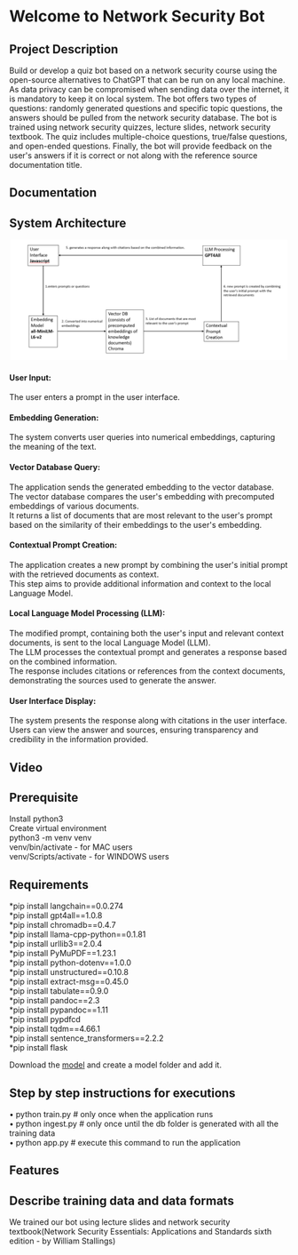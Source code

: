 <h1>Welcome to Network Security Bot</h1>
<h2> Project Description </h2>
<p>Build or develop a quiz bot based on a network security course using the open-source alternatives to ChatGPT that can be run on any local machine. As data privacy can be compromised when sending data over the internet, it is mandatory to keep it on local system. The bot offers two types of questions: randomly generated questions and specific topic questions, the answers should be pulled from the network security database. The bot is trained using network security quizzes, lecture slides, network security textbook. The quiz includes multiple-choice questions, true/false questions, and open-ended questions. Finally, the bot will provide feedback on the user's answers if it is correct or not along with the reference source documentation title.</p>
<h2> Documentation </h2>
<h2> System Architecture </h2>
<p align="center">
  <img src="Architecture.png" width="500" title="sys arch">
</p>
<p>
  <h4>User Input:</h4>
  The user enters a prompt in the user interface.
  <h4>Embedding Generation:</h4>
  The system converts user queries into numerical embeddings, capturing the meaning of the text.
  <h4>Vector Database Query:</h4>
  The application sends the generated embedding to the vector database.</br>
  The vector database compares the user's embedding with precomputed embeddings of various documents.</br>
  It returns a list of documents that are most relevant to the user's prompt based on the similarity of their embeddings to the user's embedding.
  <h4>Contextual Prompt Creation:</h4>
  The application creates a new prompt by combining the user's initial prompt with the retrieved documents as context.</br>
  This step aims to provide additional information and context to the local Language Model.
  <h4>Local Language Model Processing (LLM):</h4>
  The modified prompt, containing both the user's input and relevant context documents, is sent to the local Language Model (LLM).</br>
  The LLM processes the contextual prompt and generates a response based on the combined information.</br>
  The response includes citations or references from the context documents, demonstrating the sources used to generate the answer.
  <h4>User Interface Display:</h4>
  The system presents the response along with citations in the user interface.</br>
  Users can view the answer and sources, ensuring transparency and credibility in the information provided.
</p>
<h2> Video </h2> 
<h2> Prerequisite </h2>
Install python3</br>
Create virtual environment</br>
python3 -m venv venv</br>
venv/bin/activate - for MAC users</br>
venv/Scripts/activate - for WINDOWS users</br>
<h2> Requirements </h2>
*pip install langchain==0.0.274</br>
*pip install gpt4all==1.0.8</br>
*pip install chromadb==0.4.7</br>
*pip install llama-cpp-python==0.1.81</br>
*pip install urllib3==2.0.4 </br>
*pip install PyMuPDF==1.23.1 </br>
*pip install python-dotenv==1.0.0 </br>
*pip install unstructured==0.10.8 </br>
*pip install extract-msg==0.45.0</br>
*pip install tabulate==0.9.0</br>
*pip install pandoc==2.3 </br>
*pip install pypandoc==1.11 </br>
*pip install pypdfcd</br>
*pip install tqdm==4.66.1</br>
*pip install sentence_transformers==2.2.2 </br>
*pip install flask

<p>Download the <a href="https://drive.google.com/file/d/1RHfTHIZ8-N3FV4Lj_m99NYq8D4lOqgtM/view?usp=drive_link">model</a> and create a model folder and add it.</p>

<h2> Step by step instructions for executions </h2>

•	python train.py  # only once when the application runs </br>
•	python ingest.py # only once until the db folder is generated with all the training data </br>
•	python app.py    # execute this command to run the application

<h2> Features </h2>
<h2> Describe training data and data formats </h2>
<p>We trained our bot using lecture slides and network security textbook(Network Security Essentials: Applications and Standards sixth edition - by William Stallings)</p>

